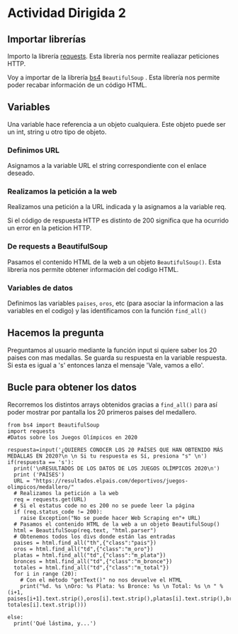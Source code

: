 # Actividad Dirigida 2

## Importar librerías

Importo la librería [requests](https://docs.python-requests.org/en/latest/). Esta librería nos permite realiazar peticiones HTTP.

Voy a importar de la librería [bs4](https://www.crummy.com/software/BeautifulSoup/bs4/doc/) `BeautifulSoup` . Esta librería nos permite poder recabar información de un código HTML.

## Variables

Una variable hace referencia a un objeto cualquiera. Este objeto puede ser un int, string u otro tipo de objeto.

### Definimos URL

Asignamos a la variable URL el string correspondiente con el enlace deseado.

### Realizamos la petición a la web

Realizamos una petición a la URL indicada y la asignamos a la variable req.

Si el código de respuesta HTTP es distinto de 200 significa que ha ocurrido un error en la peticion HTTP.

### De requests a BeautifulSoup

Pasamos el contenido HTML de la web a un objeto `BeautifulSoup()`. Esta libreria nos permite obtener información del codigo HTML.

### Variables de datos

Definimos las variables `paises`, `oros`, etc (para asociar la informacion a las variables en el codigo) y las identificamos con la función `find_all()`

## Hacemos la pregunta

Preguntamos al usuario mediante la función input si quiere saber los 20 paises con mas medallas. Se guarda su respuesta en la variable respuesta. Si esta es igual a 's' entonces lanza el mensaje 'Vale, vamos a ello'.

## Bucle para obtener los datos

Recorremos los distintos arrays obtenidos gracias a `find_all()` para así poder mostrar por pantalla los 20 primeros paises del medallero.

```
from bs4 import BeautifulSoup
import requests
#Datos sobre los Juegos Olímpicos en 2020

respuesta=input('¿QUIERES CONOCER LOS 20 PAÍSES QUE HAN OBTENIDO MÁS MEDALLAS EN 2020?\n \n Si tu respuesta es Sí, presiona "s" \n')
if(respuesta == 's'):
  print('\nRESULTADOS DE LOS DATOS DE LOS JUEGOS OLÍMPICOS 2020\n')
  print ('PAÍSES')
  URL = "https://resultados.elpais.com/deportivos/juegos-olimpicos/medallero/"
  # Realizamos la petición a la web
  req = requests.get(URL)
  # Si el estatus code no es 200 no se puede leer la página
  if (req.status_code != 200):
    raise Exception("No se puede hacer Web Scraping en"+ URL)
  # Pasamos el contenido HTML de la web a un objeto BeautifulSoup()
  html = BeautifulSoup(req.text, "html.parser")
  # Obtenemos todos los divs donde están las entradas
  paises = html.find_all("th",{"class":"pais"})
  oros = html.find_all("td",{"class":"m_oro"})
  platas = html.find_all("td",{"class":"m_plata"})
  bronces = html.find_all("td",{"class":"m_bronce"})
  totales = html.find_all("td",{"class":"m_total"})
  for i in range (20):
    # Con el método "getText()" no nos devuelve el HTML
    print("%d. %s \nOro: %s Plata: %s Bronce: %s \n Total: %s \n " % (i+1, paises[i+1].text.strip(),oros[i].text.strip(),platas[i].text.strip(),bronces[i].text.strip(), totales[i].text.strip()))

else:
  print('Qué lástima, y...')
```
